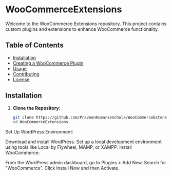 # WooCommerceExtensions

Welcome to the WooCommerce Extensions repository. This project contains custom plugins and extensions to enhance WooCommerce functionality.

## Table of Contents
- [Installation](#installation)
- [Creating a WooCommerce Plugin](#creating-a-woocommerce-plugin)
- [Usage](#usage)
- [Contributing](#contributing)
- [License](#license)

## Installation

1. **Clone the Repository**:
   ```sh
   git clone https://github.com/PraveenKumarsenchola/WooCommerceExtensions.git
   cd WooCommerceExtensions
Set Up WordPress Environment:

Download and install WordPress.
Set up a local development environment using tools like Local by Flywheel, MAMP, or XAMPP.
Install WooCommerce:

From the WordPress admin dashboard, go to Plugins > Add New.
Search for "WooCommerce".
Click Install Now and then Activate.
